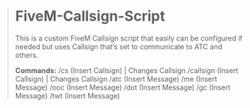 > # FiveM-Callsign-Script
> This is a custom FiveM Callsign script that easily can be configured if needed but uses Callsign that’s set to communicate to ATC and others.
> 
> **Commands:**
> /cs (Insert Callsign) | Changes Callsign
> /callsign (Insert Callsign) | Changes Callsign
> /atc (Insert Message) 
> /me (Insert Message) 
> /ooc (Insert Message) 
> /dot (Insert Message) 
> /gc (Insert Message) 
> /twt (Insert Message) 
